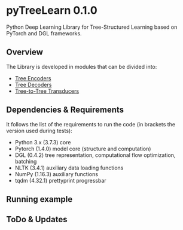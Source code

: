 # pyTreeLearn 0.1.0
Python Deep Learning Library for Tree-Structured Learning based on PyTorch and DGL frameworks.

## Overview
The Library is developed in modules that can be divided into:

- [Tree Encoders](treeLSTM/)
- [Tree Decoders](TreeDecoder/)
- [Tree-to-Tree Transducers](Tree2Tree/)

## Dependencies & Requirements
It follows the list of the requirements to run the code (in brackets the version used during tests):

- Python 3.x (3.7.3)  core
- Pytorch (1.4.0) model core (structure and computation)
- DGL (0.4.2) tree representation, computational flow optimization, batching
- NLTK (3.4.1)  auxiliary data loading functions
- NumPy (1.16.3)  auxiliary functions
- tqdm (4.32.1) prettyprint progressbar

## Running example

## ToDo & Updates

